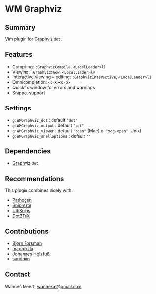 WM Graphviz
===========

Summary
-------
Vim plugin for [Graphviz](http://www.graphviz.org) `dot`.

Features
--------

* Compiling: `:GraphvizCompile`, `<LocalLeader>ll`
* Viewing: `:GraphvizShow`, `<LocalLeader>lv`
* Interactive viewing + editing: `:GraphvizInteractive`, `<LocalLeader>li`
* Omnicompletion: `<C-X><C-O>`
* Quickfix window for errors and warnings
* Snippet support

Settings
--------

* `g:WMGraphviz_dot` : default `"dot"`
* `g:WMGraphviz_output` : default `"pdf"`
* `g:WMGraphviz_viewer` : default `"open"` (Mac) or `"xdg-open"` (Unix)
* `g:WMGraphviz_shelloptions` : default `""`

Dependencies
------------

* [Graphviz](http://www.graphviz.org) `dot`.

Recommendations
---------------

This plugin combines nicely with:

* [Pathogen](http://www.vim.org/scripts/script.php?script_id=2332)
* [Snipmate](http://www.vim.org/scripts/script.php?script_id=2540)
* [UltiSnips](http://www.vim.org/scripts/script.php?script_id=2715)
* [Dot2TeX](http://www.fauskes.net/code/dot2tex/)

Contributions
-------------

* [Bjørn Forsman](https://github.com/bjornfor)
* [marcovzla](https://github.com/marcovzla)
* [Johannes Holzfuß](https://github.com/DataWraith)
* [sandnon](https://github.com/sandnon)

Contact
-------

Wannes Meert, wannesm@gmail.com

